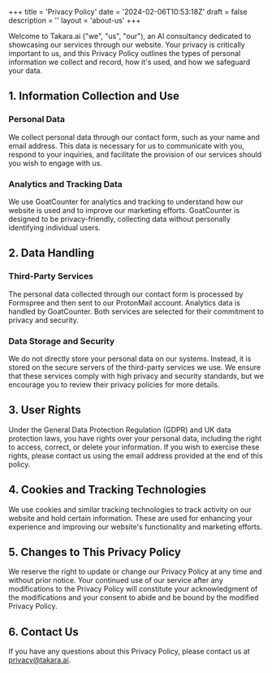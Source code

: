 +++
title = 'Privacy Policy'
date = '2024-02-06T10:53:18Z'
draft = false
description = ''
layout = 'about-us'
+++

Welcome to Takara.ai ("we", "us", "our"), an AI consultancy dedicated to showcasing our services through our website. Your privacy is critically important to us, and this Privacy Policy outlines the types of personal information we collect and record, how it's used, and how we safeguard your data.

## 1. Information Collection and Use

### Personal Data

We collect personal data through our contact form, such as your name and email address. This data is necessary for us to communicate with you, respond to your inquiries, and facilitate the provision of our services should you wish to engage with us.

### Analytics and Tracking Data

We use GoatCounter for analytics and tracking to understand how our website is used and to improve our marketing efforts. GoatCounter is designed to be privacy-friendly, collecting data without personally identifying individual users.

## 2. Data Handling

### Third-Party Services

The personal data collected through our contact form is processed by Formspree and then sent to our ProtonMail account. Analytics data is handled by GoatCounter. Both services are selected for their commitment to privacy and security.

### Data Storage and Security

We do not directly store your personal data on our systems. Instead, it is stored on the secure servers of the third-party services we use. We ensure that these services comply with high privacy and security standards, but we encourage you to review their privacy policies for more details.

## 3. User Rights

Under the General Data Protection Regulation (GDPR) and UK data protection laws, you have rights over your personal data, including the right to access, correct, or delete your information. If you wish to exercise these rights, please contact us using the email address provided at the end of this policy.

## 4. Cookies and Tracking Technologies

We use cookies and similar tracking technologies to track activity on our website and hold certain information. These are used for enhancing your experience and improving our website's functionality and marketing efforts.

## 5. Changes to This Privacy Policy

We reserve the right to update or change our Privacy Policy at any time and without prior notice. Your continued use of our service after any modifications to the Privacy Policy will constitute your acknowledgment of the modifications and your consent to abide and be bound by the modified Privacy Policy.

## 6. Contact Us

If you have any questions about this Privacy Policy, please contact us at [privacy@takara.ai](mailto:privacy@takara.ai).
